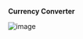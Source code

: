 **Currency Converter**

![image](https://github.com/user-attachments/assets/a111c159-12fb-455c-8f4b-1bc17496e07f)
